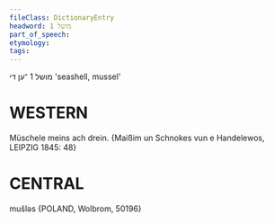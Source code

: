 ```yaml
---
fileClass: DictionaryEntry
headword: מושל 1
part_of_speech: 
etymology: 
tags: 
---
```

מושל 1
־ען
די
'seashell, mussel'

WESTERN
========

Müschele meins ach drein.
{Maißim un Schnokes vun e Handelewos, LEIPZIG 1845: 48}

CENTRAL
========

mušləs {POLAND, Wolbrom, 50196}